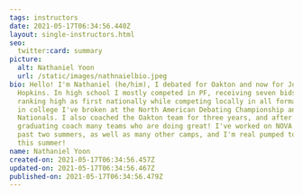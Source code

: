```yaml
---
tags: instructors
date: 2021-05-17T06:34:56.440Z
layout: single-instructors.html
seo:
  twitter:card: summary
picture:
  alt: Nathaniel Yoon
  url: /static/images/nathnaielbio.jpeg
bio: Hello! I'm Nathaniel (he/him), I debated for Oakton and now for Johns
  Hopkins. In high school I mostly competed in PF, receiving seven bids and
  ranking high as first nationally while competing locally in all formats, and
  in college I've broken at the North American Debating Championship and APDA
  Nationals. I also coached the Oakton team for three years, and after
  graduating coach many teams who are doing great! I've worked on NOVA for the
  past two summers, as well as many other camps, and I'm real pumped to instruct
  this summer!
name: Nathaniel Yoon
created-on: 2021-05-17T06:34:56.457Z
updated-on: 2021-05-17T06:34:56.467Z
published-on: 2021-05-17T06:34:56.479Z
---
```

